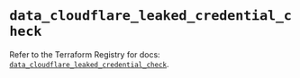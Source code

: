 # `data_cloudflare_leaked_credential_check`

Refer to the Terraform Registry for docs: [`data_cloudflare_leaked_credential_check`](https://registry.terraform.io/providers/cloudflare/cloudflare/5.11.0/docs/data-sources/leaked_credential_check).
